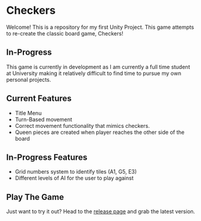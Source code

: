 # Checkers

Welcome! This is a repository for my first Unity Project. This game attempts to re-create the classic board game, Checkers!

## In-Progress

This game is currently in development as I am currently a full time student at University making it relatively difficult to find time to pursue my own personal projects.

## Current Features
- Title Menu
- Turn-Based movement
- Correct movement functionality that mimics checkers.
- Queen pieces are created when player reaches the other side of the board

## In-Progress Features
- Grid numbers system to identify tiles (A1, G5, E3)
- Different levels of AI for the user to play against

## Play The Game
Just want to try it out? Head to the [release page](https://github.com/TRJoseph/Checkers/releases/) and grab the latest version.
